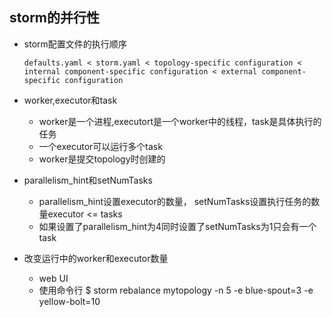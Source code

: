 ## storm的并行性
* storm配置文件的执行顺序

	  defaults.yaml < storm.yaml < topology-specific configuration < internal component-specific configuration < external component-specific configuration
* worker,executor和task
    *  worker是一个进程,executort是一个worker中的线程，task是具体执行的任务
    *  一个executor可以运行多个task
    *  worker是提交topology时创建的

* parallelism_hint和setNumTasks
    *  parallelism_hint设置executor的数量， setNumTasks设置执行任务的数量executor <= tasks
    *  如果设置了parallelism_hint为4同时设置了setNumTasks为1只会有一个task
    
* 改变运行中的worker和executor数量
    *  web UI
    *  使用命令行 $ storm rebalance mytopology -n 5 -e blue-spout=3 -e yellow-bolt=10
    
    
    
  
    
    

